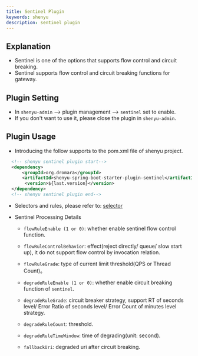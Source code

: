 ```yaml
---
title: Sentinel Plugin
keywords: shenyu
description: sentinel plugin
---
```


## Explanation

* Sentinel is one of the options that supports flow control and circuit breaking.
* Sentinel supports flow control and circuit breaking functions for gateway.


## Plugin Setting

* In `shenyu-admin` -->  plugin management --> `sentinel` set to enable.
* If you don't want to use it, please close the plugin in `shenyu-admin`.

## Plugin Usage

* Introducing the follow supports to the pom.xml file of shenyu project.

```xml
  <!-- shenyu sentinel plugin start-->
  <dependency>
      <groupId>org.dromara</groupId>
      <artifactId>shenyu-spring-boot-starter-plugin-sentinel</artifactId>
       <version>${last.version}</version>
  </dependency>
  <!-- shenyu sentinel plugin end-->
``` 

* Selectors and rules, please refer to: [selector](../selector-and-rule)
* Sentinel Processing Details
    
    * `flowRuleEnable (1 or 0)`: whether enable sentinel flow control function.
    
    * `flowRuleControlBehavior`: effect(reject directly/ queue/ slow start up), it do not support flow control by invocation relation. 
    
    * `flowRuleGrade`: type of current limit threshold(QPS or Thread Count)。
        
    * `degradeRuleEnable (1 or 0)`: whether enable circuit breaking function of `sentinel`.
        
    * `degradeRuleGrade`: circuit breaker strategy, support RT of seconds level/ Error Ratio of seconds level/ Error Count of minutes level strategy.
        
    * `degradeRuleCount`: threshold.
      
    * `degradeRuleTimeWindow`: time of degrading(unit: second).
        
    * `fallbackUri`: degraded uri after circuit breaking.

